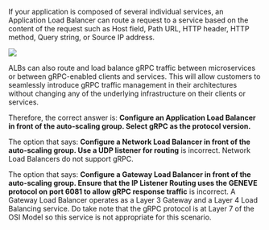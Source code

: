 If your application is composed of several individual services, an Application Load Balancer can route a request to a service based on the content of the request such as Host field, Path URL, HTTP header, HTTP method, Query string, or Source IP address.

![](https://media.tutorialsdojo.com/alb-grpc-support.jpg)

ALBs can also route and load balance gRPC traffic between microservices or between gRPC-enabled clients and services. This will allow customers to seamlessly introduce gRPC traffic management in their architectures without changing any of the underlying infrastructure on their clients or services.

Therefore, the correct answer is: **Configure an Application Load Balancer in front of the auto-scaling group. Select gRPC as the protocol version.**

The option that says: **Configure a Network Load Balancer in front of the auto-scaling group. Use a UDP listener for routing** is incorrect. Network Load Balancers do not support gRPC.

The option that says: **Configure a Gateway Load Balancer in front of the auto-scaling group. Ensure that the IP Listener Routing uses the GENEVE protocol on port 6081 to allow gRPC response traffic** is incorrect. A Gateway Load Balancer operates as a Layer 3 Gateway and a Layer 4 Load Balancing service. Do take note that the gRPC protocol is at Layer 7 of the OSI Model so this service is not appropriate for this scenario.